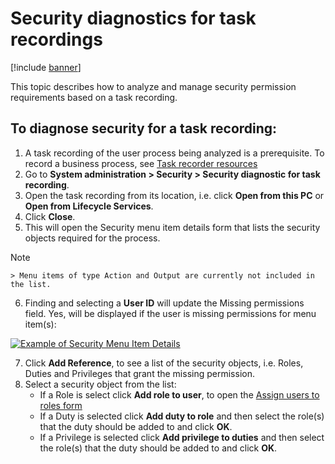 # Security diagnostics for task recordings
[!include [banner](../../includes/banner.md)]

This topic describes how to analyze and manage security permission requirements based on a task recording.

## To diagnose security for a task recording:
1.	A task recording of the user process being analyzed is a prerequisite. To record a business process, see [Task recorder resources](../../dev-itpro/user-interface/task-recorder.md)
2.	Go to **System administration > Security > Security diagnostic for task recording**.
3.	Open the task recording from its location, i.e. click **Open from this PC** or **Open from Lifecycle Services**.
4.	Click **Close**.
5.	This will open the Security menu item details form that lists the security objects required for the process.

   > [!NOTE]
    > Menu items of type Action and Output are currently not included in the list.

6.	Finding and selecting a **User ID** will update the Missing permissions field. 
    Yes, will be displayed if the user is missing permissions for menu item(s):

   [![Example of Security Menu Item Details](./media/X.png)](./media/X.png)

7.	Click **Add Reference**, to see a list of the security objects, i.e. Roles, Duties and Privileges that grant the missing permission.
8.	Select a security object from the list:
	  - If a Role is select click **Add role to user**, to open the [Assign users to roles form](../dev-itpro/sysadmin/media/role-to-user-assignments.png)
	  - If a Duty is selected click **Add duty to role** and then select the role(s) that the duty should be added to and click **OK**.
	  - If a Privilege is selected click **Add privilege to duties** and then select the role(s) that the duty should be added to and click **OK**.
